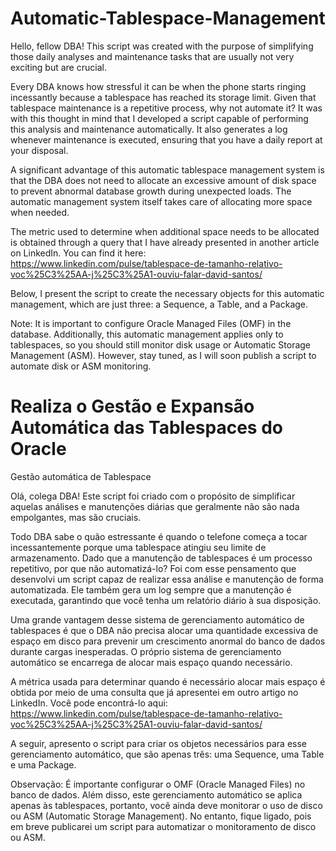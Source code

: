 # Automatic-Tablespace-Management

Hello, fellow DBA! This script was created with the purpose of simplifying those daily analyses and maintenance tasks that are usually not very exciting but are crucial.

Every DBA knows how stressful it can be when the phone starts ringing incessantly because a tablespace has reached its storage limit. Given that tablespace maintenance is a repetitive process, why not automate it? It was with this thought in mind that I developed a script capable of performing this analysis and maintenance automatically. It also generates a log whenever maintenance is executed, ensuring that you have a daily report at your disposal.

A significant advantage of this automatic tablespace management system is that the DBA does not need to allocate an excessive amount of disk space to prevent abnormal database growth during unexpected loads. The automatic management system itself takes care of allocating more space when needed.

The metric used to determine when additional space needs to be allocated is obtained through a query that I have already presented in another article on LinkedIn. You can find it here: https://www.linkedin.com/pulse/tablespace-de-tamanho-relativo-voc%25C3%25AA-j%25C3%25A1-ouviu-falar-david-santos/

Below, I present the script to create the necessary objects for this automatic management, which are just three: a Sequence, a Table, and a Package.

Note: It is important to configure Oracle Managed Files (OMF) in the database. Additionally, this automatic management applies only to tablespaces, so you should still monitor disk usage or Automatic Storage Management (ASM). However, stay tuned, as I will soon publish a script to automate disk or ASM monitoring.




# Realiza o Gestão e Expansão Automática das Tablespaces do Oracle


Gestão automática de Tablespace

Olá, colega DBA! Este script foi criado com o propósito de simplificar aquelas análises e manutenções diárias que geralmente não são nada empolgantes, mas são cruciais.

Todo DBA sabe o quão estressante é quando o telefone começa a tocar incessantemente porque uma tablespace atingiu seu limite de armazenamento. Dado que a manutenção de tablespaces é um processo repetitivo, por que não automatizá-lo? Foi com esse pensamento que desenvolvi um script capaz de realizar essa análise e manutenção de forma automatizada. Ele também gera um log sempre que a manutenção é executada, garantindo que você tenha um relatório diário à sua disposição.

Uma grande vantagem desse sistema de gerenciamento automático de tablespaces é que o DBA não precisa alocar uma quantidade excessiva de espaço em disco para prevenir um crescimento anormal do banco de dados durante cargas inesperadas. O próprio sistema de gerenciamento automático se encarrega de alocar mais espaço quando necessário.

A métrica usada para determinar quando é necessário alocar mais espaço é obtida por meio de uma consulta que já apresentei em outro artigo no LinkedIn. Você pode encontrá-lo aqui: https://www.linkedin.com/pulse/tablespace-de-tamanho-relativo-voc%25C3%25AA-j%25C3%25A1-ouviu-falar-david-santos/

A seguir, apresento o script para criar os objetos necessários para esse gerenciamento automático, que são apenas três: uma Sequence, uma Table e uma Package.

Observação: É importante configurar o OMF (Oracle Managed Files) no banco de dados. Além disso, este gerenciamento automático se aplica apenas às tablespaces, portanto, você ainda deve monitorar o uso de disco ou ASM (Automatic Storage Management). No entanto, fique ligado, pois em breve publicarei um script para automatizar o monitoramento de disco ou ASM.
